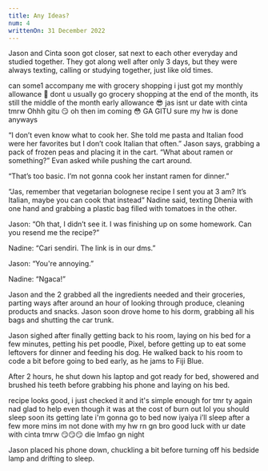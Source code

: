 ```yaml
---
title: Any Ideas?
num: 4
writtenOn: 31 December 2022
---
```


Jason and Cinta soon got closer, sat next to each other everyday and studied together. They got along well after only 3 days, but they were always texting, calling or studying together, just like old times.

<message-container>
<message contact="jas" alignment="right" img="https://cdn.discordapp.com/avatars/967724967741513808/1303c6bed9fdecb717e0b140bdce47ad.png">
can some1 accompany me with grocery shopping 
</message>
<message alignment="right">
i just got my monthly allowance 🥶
</message>
<message contact="nad" alignment="left" img="https://cdn.discordapp.com/avatars/935505629211148348/4eb836382cb24d954da91875009423b4.png ">
dont u usually go grocery shopping at the end of the month, its still the middle of the month
</message>
<message contact="jas" alignment="right" img="https://cdn.discordapp.com/avatars/967724967741513808/1303c6bed9fdecb717e0b140bdce47ad.png">
early allowance 😎
</message>
<message contact="Asirio" alignment="left" img="https://cdn.discordapp.com/avatars/617238359009525767/2e786f1dec759c3de5732f07b4a72f44.png">
jas isnt ur date with cinta tmrw
</message>
<message contact="tart" alignment="left" img="https://cdn.discordapp.com/avatars/466453424930553856/ddebd51f7c60c80d16cbac8a85f304d1.png">
Ohhh gitu 😏
</message>
<message contact="nad" alignment="left" img="https://cdn.discordapp.com/avatars/935505629211148348/4eb836382cb24d954da91875009423b4.png ">
oh then im coming
</message>
<message contact="Asirio" alignment="left" img="https://cdn.discordapp.com/avatars/617238359009525767/2e786f1dec759c3de5732f07b4a72f44.png" emoji=True>
😳
</message>
<message contact="nad" alignment="left" img="https://cdn.discordapp.com/avatars/935505629211148348/4eb836382cb24d954da91875009423b4.png ">
GA GITU
</message>
<message alignment="right">
<mention user="tart" msg-after="you wanna join?" />
</message>
<message contact="tart" alignment="left" img="https://cdn.discordapp.com/avatars/466453424930553856/ddebd51f7c60c80d16cbac8a85f304d1.png">
sure my hw is done anyways
</message>
</message-container>

“I don’t even know what to cook her. She told me pasta and Italian food were her favorites but I don’t cook Italian that often.” Jason says, grabbing a pack of frozen peas and placing it in the cart. “What about ramen or something?” Evan asked while pushing the cart around. 

“That’s too basic. I’m not gonna cook her instant ramen for dinner.”

“Jas, remember that vegetarian bolognese recipe I sent you at 3 am? It’s Italian, maybe you can cook that instead” Nadine said, texting Dhenia with one hand and grabbing a plastic bag filled with tomatoes in the other. 

Jason: “Oh that, I didn’t see it. I was finishing up on some homework. Can you resend me the recipe?” 

Nadine: “Cari sendiri. The link is in our dms.”

Jason: “You're annoying.”

Nadine: “Ngaca!”

Jason and the 2 grabbed all the ingredients needed and their groceries, parting ways after around an hour of looking through produce, cleaning products and snacks. Jason soon drove home to his dorm, grabbing all his bags and shutting the car trunk.

Jason sighed after finally getting back to his room, laying on his bed for a few minutes, petting his pet poodle, Pixel, before getting up to eat some leftovers for dinner and feeding his dog. He walked back to his room to code a bit before going to bed early, as he jams to Fiji Blue.

After 2 hours, he shut down his laptop and got ready for bed, showered and brushed his teeth before grabbing his phone and laying on his bed.

<message-container>
<message contact="Jason" alignment="right" img="https://cdn.discordapp.com/avatars/967724967741513808/1303c6bed9fdecb717e0b140bdce47ad.png">
recipe looks good, i just checked it and it's simple enough for tmr
</message>
<message alignment="right">
ty again nad
</message>
<message contact="Nadine" alignment="left" img="https://fangdustry.me/assets/nadine.2d232803.png">
glad to help even though it was at the cost of burn out lol
</message>
<message contact="Jason" alignment="right" img="https://cdn.discordapp.com/avatars/967724967741513808/1303c6bed9fdecb717e0b140bdce47ad.png">
you should sleep soon its getting late
</message>
<message alignment="right">
i'm gonna go to bed now
</message>
<message contact="Nadine" alignment="left" img="https://fangdustry.me/assets/nadine.2d232803.png">
iyaiya i’ll sleep after a few more mins im not done with my hw rn
</message>
<message contact="Nadine" alignment="left" img="https://fangdustry.me/assets/nadine.2d232803.png">
gn bro good luck with ur date with cinta tmrw 😏😏😏
</message>
<message contact="Jason" alignment="right" img="https://cdn.discordapp.com/avatars/967724967741513808/1303c6bed9fdecb717e0b140bdce47ad.png">
die
</message>
<message contact="Nadine" alignment="left" img="https://fangdustry.me/assets/nadine.2d232803.png">
lmfao gn
</message>
<message contact="Jason" alignment="right" img="https://cdn.discordapp.com/avatars/967724967741513808/1303c6bed9fdecb717e0b140bdce47ad.png">
night
</message>
</message-container>

Jason placed his phone down, chuckling a bit before turning off his bedside lamp and drifting to sleep.